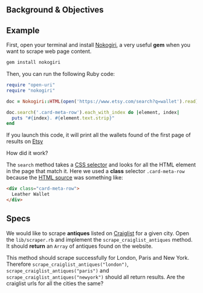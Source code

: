 ## Background & Objectives

## Example

First, open your terminal and install [Nokogiri](http://www.nokogiri.org/),
a very useful **gem** when you want to scrape web page content.

```bash
gem install nokogiri
```

Then, you can run the following Ruby code:

```ruby
require "open-uri"
require "nokogiri"

doc = Nokogiri::HTML(open('https://www.etsy.com/search?q=wallet').read)

doc.search('.card-meta-row').each_with_index do |element, index|
  puts "#{index}. #{element.text.strip}"
end
```

If you launch this code, it will print all the wallets found of
the first page of results on [Etsy](https://www.etsy.com/search?q=wallet)

How did it work?

The `search` method takes a [CSS selector](https://developer.mozilla.org/en-US/docs/Web/Guide/CSS/Getting_started/Selectors)
and looks for all the HTML element in the page that match it. Here we used a **class** selector `.card-meta-row`
because the [HTML source](https://support.mozilla.org/en-US/questions/873324) was something like:

```html
<div class="card-meta-row">
  Leather Wallet
</div>
```

## Specs

We would like to scrape **antiques** listed on [Craiglist](http://www.craiglist.com) for a given city. Open the `lib/scraper.rb` and implement the `scrape_craiglist_antiques` method. It should **return** an `Array` of antiques found on the website.

This method should scrape successfully for London, Paris and New York. Therefore `scrape_craiglist_antiques("london")`, `scrape_craiglist_antiques("paris")` and `scrape_craiglist_antiques("newyork")` should all return results. Are the craiglist urls for all the cities the same?
